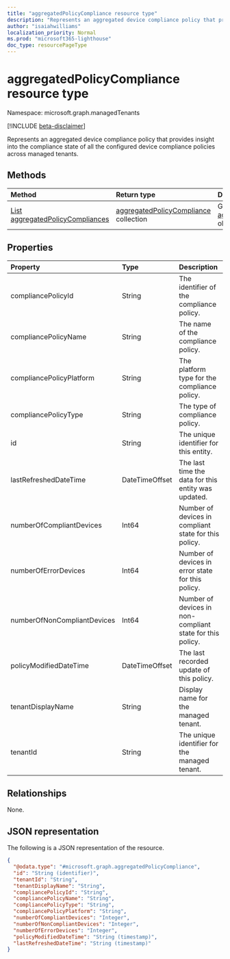 ```yaml
---
title: "aggregatedPolicyCompliance resource type"
description: "Represents an aggregated device compliance policy that provides insight into the compliance state of all the configured device compliance policies across managed tenants."
author: "isaiahwilliams"
localization_priority: Normal
ms.prod: "microsoft365-lighthouse"
doc_type: resourcePageType
---
```


# aggregatedPolicyCompliance resource type

Namespace: microsoft.graph.managedTenants

[!INCLUDE [beta-disclaimer](../../includes/beta-disclaimer.md)]

Represents an aggregated device compliance policy that provides insight into the compliance state of all the configured device compliance policies across managed tenants.

## Methods
|Method|Return type|Description|
|:---|:---|:---|
|[List aggregatedPolicyCompliances](../api/managedTenants-aggregatedpolicycompliance-list.md)|[aggregatedPolicyCompliance](../resources/managedTenants-list.md) collection|Get a list of the [aggregatedPolicyCompliance](../resources/managedTenants-aggregatedpolicycompliance.md) objects and their properties.|

## Properties
|Property|Type|Description|
|:---|:---|:---|
|compliancePolicyId|String|The identifier of the compliance policy.|
|compliancePolicyName|String|The name of the compliance policy.|
|compliancePolicyPlatform|String|The platform type for the compliance policy.|
|compliancePolicyType|String|The type of compliance policy.|
|id|String|The unique identifier for this entity.|
|lastRefreshedDateTime|DateTimeOffset|The last time the data for this entity was updated.|
|numberOfCompliantDevices|Int64|Number of devices in compliant state for this policy.|
|numberOfErrorDevices|Int64|Number of devices in error state for this policy.|
|numberOfNonCompliantDevices|Int64|Number of devices in non-compliant state for this policy.|
|policyModifiedDateTime|DateTimeOffset|The last recorded update of this policy.|
|tenantDisplayName|String|Display name for the managed tenant.|
|tenantId|String|The unique identifier for the managed tenant.|

## Relationships
None.

## JSON representation
The following is a JSON representation of the resource.
<!-- {
  "blockType": "resource",
  "keyProperty": "id",
  "@odata.type": "microsoft.graph.aggregatedPolicyCompliance",
  "openType": true
}
-->
``` json
{
  "@odata.type": "#microsoft.graph.aggregatedPolicyCompliance",
  "id": "String (identifier)",
  "tenantId": "String",
  "tenantDisplayName": "String",
  "compliancePolicyId": "String",
  "compliancePolicyName": "String",
  "compliancePolicyType": "String",
  "compliancePolicyPlatform": "String",
  "numberOfCompliantDevices": "Integer",
  "numberOfNonCompliantDevices": "Integer",
  "numberOfErrorDevices": "Integer",
  "policyModifiedDateTime": "String (timestamp)",
  "lastRefreshedDateTime": "String (timestamp)"
}
```

